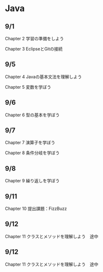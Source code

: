 # Java
## 9/1
 Chapter 2 学習の準備をしよう
 
 Chapter 3 EclipseとGitの接続
 
## 9/5
 Chapter 4 Javaの基本文法を理解しよう

 Chapter 5 変数を学ぼう

## 9/6
 Chapter 6 型の基本を学ぼう

## 9/7
 Chapter 7 演算子を学ぼう
 
 Chapter 8 条件分岐を学ぼう

## 9/8
 Chapter 9 繰り返しを学ぼう

## 9/11
 Chapter 10 提出課題：FizzBuzz
 
## 9/12
 Chapter 11 クラスとメソッドを理解しよう　途中

## 9/12
 Chapter 11 クラスとメソッドを理解しよう　途中

